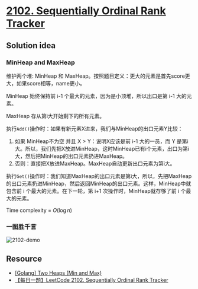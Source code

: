 # [2102. Sequentially Ordinal Rank Tracker](https://leetcode.com/problems/sequentially-ordinal-rank-tracker/description/)

## Solution idea

### MinHeap and MaxHeap
维护两个堆: MinHeap 和 MaxHeap。按照题目定义：更大的元素是首先score更大，如果score相等，name更小。

MinHeap 始终保持前 i-1 个最大的元素，因为是小顶堆，所以出口是第 i-1 大的元素。

MaxHeap 存从第i大开始剩下的所有元素。

执行`Add()`操作时：如果有新元素X进来，我们与MinHeap的出口元素Y比较：
1. 如果 MinHeap不为空 并且 X > Y：说明X应该是前 i-1 大的一员，而 Y 是第i大。所以，我们先把X放进MinHeap，这时MinHeap已有i个元素，出口为第i大，然后把MinHeap的出口元素扔进MaxHeap。
2. 否则：直接把X放进MaxHeap。MaxHeap自动更新出口元素为第i大。

执行`Get()`操作时：我们知道MaxHeap的出口元素是第i大，所以，先把MaxHeap的出口元素扔进MinHeap，然后返回MinHeap的出口元素。这样，MinHeap中就包含前 i 个最大的元素。在下一轮，第 i+1 次操作时，MinHeap就存够了前 i 个最大的元素。

Time complexity = $O(\log n)$

### 一图胜千言
![2102-demo](https://github.com/user-attachments/assets/fd45f785-a40f-465a-a8d1-fc2410e2ac8b)



## Resource
- [[Golang] Two Heaps (Min and Max)](https://leetcode.com/problems/sequentially-ordinal-rank-tracker/solutions/3249914/golang-two-heaps-min-and-max/)
- [【每日一题】LeetCode 2102. Sequentially Ordinal Rank Tracker](https://www.youtube.com/watch?v=a0wE2YP6R2s&t=769s&ab_channel=HuifengGuan)
